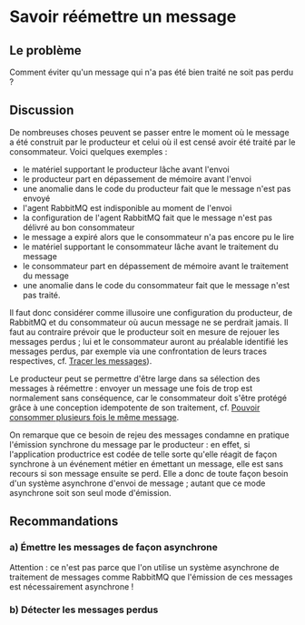 # Savoir réémettre un message

## Le problème

Comment éviter qu'un message qui n'a pas été bien traité ne soit pas perdu ?

## Discussion

De nombreuses choses peuvent se passer entre le moment où le message a été construit par le producteur
et celui où il est censé avoir été traité par le consommateur.
Voici quelques exemples :
* le matériel supportant le producteur lâche avant l'envoi
* le producteur part en dépassement de mémoire avant l'envoi
* une anomalie dans le code du producteur fait que le message n'est pas envoyé
* l'agent RabbitMQ est indisponible au moment de l'envoi
* la configuration de l'agent RabbitMQ fait que le message n'est pas délivré au bon consommateur
* le message a expiré alors que le consommateur n'a pas encore pu le lire
* le matériel supportant le consommateur lâche avant le traitement du message
* le consommateur part en dépassement de mémoire avant le traitement du message
* une anomalie dans le code du consommateur fait que le message n'est pas traité.

Il faut donc considérer comme illusoire une configuration du producteur, de RabbitMQ et du
consommateur où aucun message ne se perdrait jamais.
Il faut au contraire prévoir que le producteur soit en mesure de rejouer les messages perdus ;
lui et le consommateur auront au préalable identifié les messages perdus, par exemple via une
confrontation de leurs traces respectives, cf.
[Tracer les messages](./tracer_les_messages.md)).

Le producteur peut se permettre d'être large dans sa sélection des messages à réémettre :
envoyer un message une fois de trop est normalement sans conséquence, car le consommateur doit s'être
protégé grâce à une conception idempotente de son traitement, cf.
[Pouvoir consommer plusieurs fois le même message](./idempotence.md).

On remarque que ce besoin de rejeu des messages condamne en pratique l'émission synchrone du message
par le producteur :
en effet, si l'application productrice est codée de telle sorte qu'elle réagit de façon synchrone
à un événement métier en émettant un message, elle est sans recours si son message ensuite se perd.
Elle a donc de toute façon besoin d'un système asynchrone d'envoi de message ;
autant que ce mode asynchrone soit son seul mode d'émission.

## Recommandations

### a) Émettre les messages de façon asynchrone

Attention : ce n'est pas parce que l'on utilise un système asynchrone de traitement de messages comme
RabbitMQ que l'émission de ces messages est nécessairement asynchrone !

### b) Détecter les messages perdus
